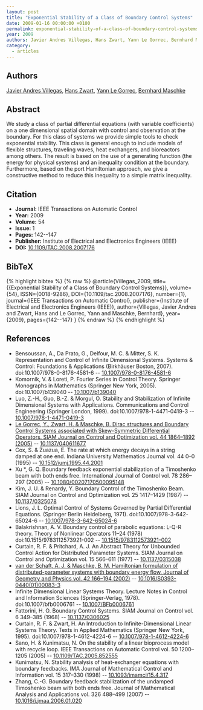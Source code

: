 ```yaml
---
layout: post
title: "Exponential Stability of a Class of Boundary Control Systems"
date: 2009-01-16 00:00:00 +0100
permalink: exponential-stability-of-a-class-of-boundary-control-systems
year: 2009
authors: Javier Andres Villegas, Hans Zwart, Yann Le Gorrec, Bernhard Maschke
category:
  - articles
---
```

 
## Authors
[Javier Andres Villegas](authors/javier_andres_villegas), [Hans Zwart](authors/hans_zwart), [Yann Le Gorrec](authors/yann_le_gorrec), [Bernhard Maschke](authors/bernhard_maschke)
 
## Abstract
We study a class of partial differential equations (with variable coefficients) on a one dimensional spatial domain with control and observation at the boundary. For this class of systems we provide simple tools to check exponential stability. This class is general enough to include models of flexible structures, traveling waves, heat exchangers, and bioreactors among others. The result is based on the use of a generating function (the energy for physical systems) and an inequality condition at the boundary. Furthermore, based on the port Hamiltonian approach, we give a constructive method to reduce this inequality to a simple matrix inequality.
 
## Citation
- **Journal:** IEEE Transactions on Automatic Control
- **Year:** 2009
- **Volume:** 54
- **Issue:** 1
- **Pages:** 142--147
- **Publisher:** Institute of Electrical and Electronics Engineers (IEEE)
- **DOI:** [10.1109/TAC.2008.2007176](https://doi.org/10.1109/TAC.2008.2007176)
 
## BibTeX
{% highlight bibtex %}
{% raw %}
@article{Villegas_2009,
  title={{Exponential Stability of a Class of Boundary Control Systems}},
  volume={54},
  ISSN={0018-9286},
  DOI={10.1109/tac.2008.2007176},
  number={1},
  journal={IEEE Transactions on Automatic Control},
  publisher={Institute of Electrical and Electronics Engineers (IEEE)},
  author={Villegas, Javier Andres and Zwart, Hans and Le Gorrec, Yann and Maschke, Bernhard},
  year={2009},
  pages={142--147}
}
{% endraw %}
{% endhighlight %}
 
## References
- Bensoussan, A., Da Prato, G., Delfour, M. C. & Mitter, S. K. Representation and Control of Infinite Dimensional Systems. Systems &amp; Control: Foundations &amp; Applications (Birkhäuser Boston, 2007). doi:10.1007/978-0-8176-4581-6 -- [10.1007/978-0-8176-4581-6](https://doi.org/10.1007/978-0-8176-4581-6)
- Komornik, V. & Loreti, P. Fourier Series in Control Theory. Springer Monographs in Mathematics (Springer New York, 2005). doi:10.1007/b139040 -- [10.1007/b139040](https://doi.org/10.1007/b139040)
- Luo, Z.-H., Guo, B.-Z. & Morgul, O. Stability and Stabilization of Infinite Dimensional Systems with Applications. Communications and Control Engineering (Springer London, 1999). doi:10.1007/978-1-4471-0419-3 -- [10.1007/978-1-4471-0419-3](https://doi.org/10.1007/978-1-4471-0419-3)
- [Le Gorrec, Y., Zwart, H. & Maschke, B. Dirac structures and Boundary Control Systems associated with Skew-Symmetric Differential Operators. SIAM Journal on Control and Optimization vol. 44 1864–1892 (2005)](dirac-structures-and-boundary-control-systems-associated-with-skew-symmetric-differential-operators) -- [10.1137/040611677](https://doi.org/10.1137/040611677)
- Cox, S. & Zuazua, E. The rate at which energy decays in a string damped at one end. Indiana University Mathematics Journal vol. 44 0–0 (1995) -- [10.1512/iumj.1995.44.2001](https://doi.org/10.1512/iumj.1995.44.2001)
- Xu *, G. Q. Boundary feedback exponential stabilization of a Timoshenko beam with both ends free. International Journal of Control vol. 78 286–297 (2005) -- [10.1080/00207170500095148](https://doi.org/10.1080/00207170500095148)
- Kim, J. U. & Renardy, Y. Boundary Control of the Timoshenko Beam. SIAM Journal on Control and Optimization vol. 25 1417–1429 (1987) -- [10.1137/0325078](https://doi.org/10.1137/0325078)
- Lions, J. L. Optimal Control of Systems Governed by Partial Differential Equations. (Springer Berlin Heidelberg, 1971). doi:10.1007/978-3-642-65024-6 -- [10.1007/978-3-642-65024-6](https://doi.org/10.1007/978-3-642-65024-6)
- Balakrishnan, A. V. Boundary control of parabolic equations: L-Q-R theory. Theory of Nonlinear Operators 11–24 (1978) doi:10.1515/9783112573921-002 -- [10.1515/9783112573921-002](https://doi.org/10.1515/9783112573921-002)
- Curtain, R. F. & Pritchard, A. J. An Abstract Theory for Unbounded Control Action for Distributed Parameter Systems. SIAM Journal on Control and Optimization vol. 15 566–611 (1977) -- [10.1137/0315038](https://doi.org/10.1137/0315038)
- [van der Schaft, A. J. & Maschke, B. M. Hamiltonian formulation of distributed-parameter systems with boundary energy flow. Journal of Geometry and Physics vol. 42 166–194 (2002)](hamiltonian-formulation-of-distributed-parameter-systems-with-boundary-energy-flow) -- [10.1016/S0393-0440(01)00083-3](https://doi.org/10.1016/S0393-0440(01)00083-3)
- Infinite Dimensional Linear Systems Theory. Lecture Notes in Control and Information Sciences (Springer-Verlag, 1978). doi:10.1007/bfb0006761 -- [10.1007/BFb0006761](https://doi.org/10.1007/BFb0006761)
- Fattorini, H. O. Boundary Control Systems. SIAM Journal on Control vol. 6 349–385 (1968) -- [10.1137/0306025](https://doi.org/10.1137/0306025)
- Curtain, R. F. & Zwart, H. An Introduction to Infinite-Dimensional Linear Systems Theory. Texts in Applied Mathematics (Springer New York, 1995). doi:10.1007/978-1-4612-4224-6 -- [10.1007/978-1-4612-4224-6](https://doi.org/10.1007/978-1-4612-4224-6)
- Sano, H. & Kunimatsu, N. On the stability of a linear bioprocess model with recycle loop. IEEE Transactions on Automatic Control vol. 50 1200–1205 (2005) -- [10.1109/TAC.2005.852555](https://doi.org/10.1109/TAC.2005.852555)
- Kunimatsu, N. Stability analysis of heat-exchanger equations with boundary feedbacks. IMA Journal of Mathematical Control and Information vol. 15 317–330 (1998) -- [10.1093/imamci/15.4.317](https://doi.org/10.1093/imamci/15.4.317)
- Zhang, C.-G. Boundary feedback stabilization of the undamped Timoshenko beam with both ends free. Journal of Mathematical Analysis and Applications vol. 326 488–499 (2007) -- [10.1016/j.jmaa.2006.01.020](https://doi.org/10.1016/j.jmaa.2006.01.020)

